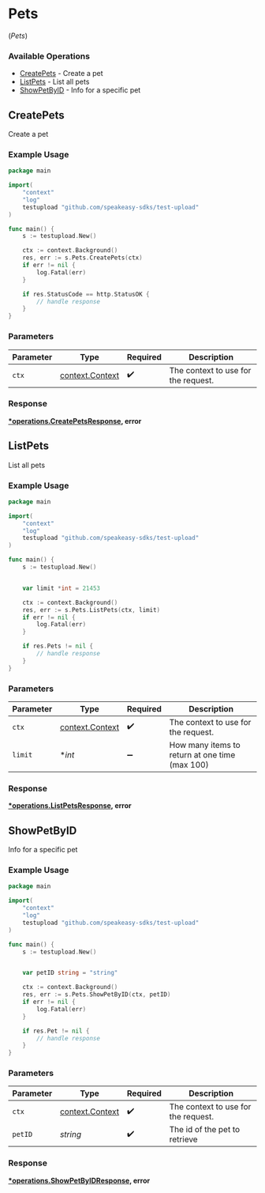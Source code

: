 # Pets
(*Pets*)

### Available Operations

* [CreatePets](#createpets) - Create a pet
* [ListPets](#listpets) - List all pets
* [ShowPetByID](#showpetbyid) - Info for a specific pet

## CreatePets

Create a pet

### Example Usage

```go
package main

import(
	"context"
	"log"
	testupload "github.com/speakeasy-sdks/test-upload"
)

func main() {
    s := testupload.New()

    ctx := context.Background()
    res, err := s.Pets.CreatePets(ctx)
    if err != nil {
        log.Fatal(err)
    }

    if res.StatusCode == http.StatusOK {
        // handle response
    }
}
```

### Parameters

| Parameter                                             | Type                                                  | Required                                              | Description                                           |
| ----------------------------------------------------- | ----------------------------------------------------- | ----------------------------------------------------- | ----------------------------------------------------- |
| `ctx`                                                 | [context.Context](https://pkg.go.dev/context#Context) | :heavy_check_mark:                                    | The context to use for the request.                   |


### Response

**[*operations.CreatePetsResponse](../../models/operations/createpetsresponse.md), error**


## ListPets

List all pets

### Example Usage

```go
package main

import(
	"context"
	"log"
	testupload "github.com/speakeasy-sdks/test-upload"
)

func main() {
    s := testupload.New()


    var limit *int = 21453

    ctx := context.Background()
    res, err := s.Pets.ListPets(ctx, limit)
    if err != nil {
        log.Fatal(err)
    }

    if res.Pets != nil {
        // handle response
    }
}
```

### Parameters

| Parameter                                             | Type                                                  | Required                                              | Description                                           |
| ----------------------------------------------------- | ----------------------------------------------------- | ----------------------------------------------------- | ----------------------------------------------------- |
| `ctx`                                                 | [context.Context](https://pkg.go.dev/context#Context) | :heavy_check_mark:                                    | The context to use for the request.                   |
| `limit`                                               | **int*                                                | :heavy_minus_sign:                                    | How many items to return at one time (max 100)        |


### Response

**[*operations.ListPetsResponse](../../models/operations/listpetsresponse.md), error**


## ShowPetByID

Info for a specific pet

### Example Usage

```go
package main

import(
	"context"
	"log"
	testupload "github.com/speakeasy-sdks/test-upload"
)

func main() {
    s := testupload.New()


    var petID string = "string"

    ctx := context.Background()
    res, err := s.Pets.ShowPetByID(ctx, petID)
    if err != nil {
        log.Fatal(err)
    }

    if res.Pet != nil {
        // handle response
    }
}
```

### Parameters

| Parameter                                             | Type                                                  | Required                                              | Description                                           |
| ----------------------------------------------------- | ----------------------------------------------------- | ----------------------------------------------------- | ----------------------------------------------------- |
| `ctx`                                                 | [context.Context](https://pkg.go.dev/context#Context) | :heavy_check_mark:                                    | The context to use for the request.                   |
| `petID`                                               | *string*                                              | :heavy_check_mark:                                    | The id of the pet to retrieve                         |


### Response

**[*operations.ShowPetByIDResponse](../../models/operations/showpetbyidresponse.md), error**


